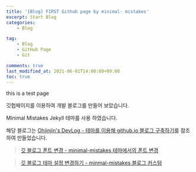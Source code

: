 ```yaml
---
title: '[Blog] FIRST Github page by minimal- mistakes'
excerpt: Start Blog
categories:
    - Blog

tag:
    - Blog
    - GitHub Page
    - Git

comments: true
last_modified_at: 2021-06-01T14:00:00+09:00
toc: true
---
```


this is a test page

깃헙페이지를 이용하여 개발 블로그를 만들어 보았습니다.

Minimal Mistakes Jekyll 테마를 사용 하였습니다.

해당 블로그는 [Ohjinjin's DevLog - 테마를 이용해 github.io 블로그 구축하기](https://ohjinjin.github.io/blog/blog/)를 참조하여 만들었습니다.

> [깃 블로그 폰트 변경 - minimal-mistakes 테마에서의 폰트 변경](https://hyeonjiwon.github.io/blog/%EA%B8%80%EA%BC%B4-%EB%B3%80%EA%B2%BD/)

> [깃 블로그 테마 설정 변경하기 - minmal-mistakes 블로그 커스텀](https://hyeonjiwon.github.io/blog/custom/)
